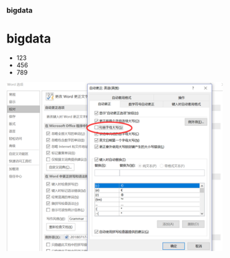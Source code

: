 ### bigdata
# bigdata


- 123
- 456
- 789

![github](https://github.com/unknowspeople/bigdata/blob/master/img/123.png "github")

